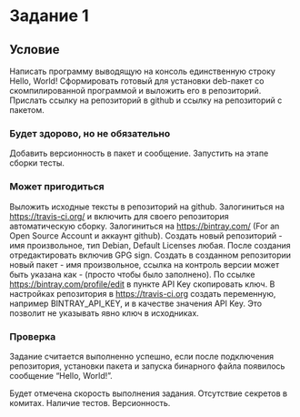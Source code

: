 # Задание 1
## Условие
Написать программу выводящую на консоль единственную строку
Hello, World!
Сформировать готовый для установки deb-пакет со скомпилированной
программой и выложить его в репозиторий.
Прислать ссылку на репозиторий в github и ссылку на репозиторий с
пакетом.
### Будет здорово, но не обязательно
Добавить версионность в пакет и сообщение.
Запустить на этапе сборки тесты.
### Может пригодиться
Выложить исходные тексты в репозиторий на github.
Залогиниться на https://travis-ci.org/ и включить для своего репозитория
автоматическую сборку.
Залогиниться на https://bintray.com/ (For an Open Source Account и аккаунт
github). Создать новый репозиторий - имя произвольное, тип Debian, Default
Licenses любая. После создания отредактировать включив GPG sign.
Создать в созданном репозитории новый пакет - имя произвольное,
ссылка на контроль версии может быть указана как - (просто чтобы было
заполнено).
По ссылке https://bintray.com/profile/edit в пункте API Key скопировать
ключ. В настройках репозитория в https://travis-ci.org создать переменную,
например BINTRAY_API_KEY, и в качестве значения API Key. Это
позволит не указывать явно ключ в исходниках.
### Проверка
Задание считается выполненно успешно, если после подключения
репозитория, установки пакета и запуска бинарного файла появилось
сообщение “Hello, World!”.

Будет отмечена скорость выполнения задания. Отсутствие секретов в
комитах. Наличие тестов. Версионность.
